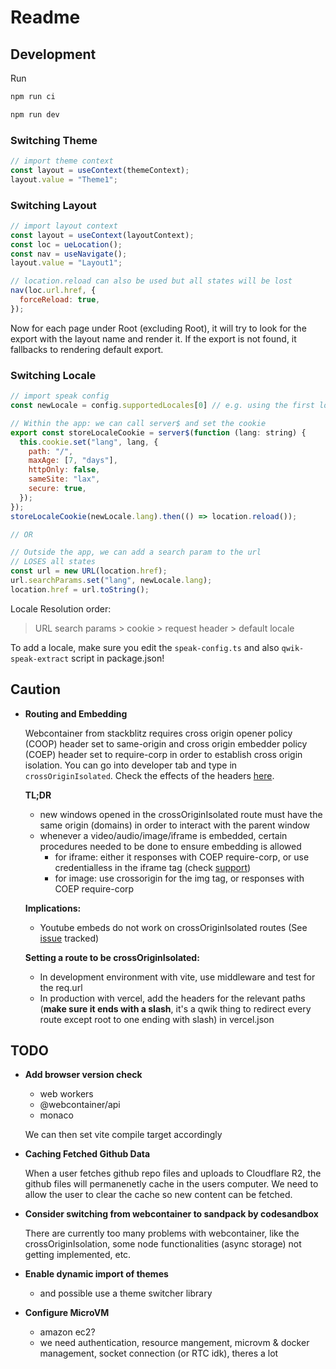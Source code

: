 # **Readme**

## Development

Run

```html
npm run ci
```

```html
npm run dev
```

### Switching Theme

```js
// import theme context
const layout = useContext(themeContext);
layout.value = "Theme1";
```

### Switching Layout

```js
// import layout context
const layout = useContext(layoutContext);
const loc = ueLocation();
const nav = useNavigate();
layout.value = "Layout1";

// location.reload can also be used but all states will be lost
nav(loc.url.href, {
  forceReload: true,
});
```

Now for each page under Root (excluding Root), it will try to look for the export with the layout name and render it. If the export is not found, it fallbacks to rendering default export.

### Switching Locale

```js
// import speak config
const newLocale = config.supportedLocales[0] // e.g. using the first locale

// Within the app: we can call server$ and set the cookie
export const storeLocaleCookie = server$(function (lang: string) {
  this.cookie.set("lang", lang, {
    path: "/",
    maxAge: [7, "days"],
    httpOnly: false,
    sameSite: "lax",
    secure: true,
  });
});
storeLocaleCookie(newLocale.lang).then(() => location.reload());

// OR

// Outside the app, we can add a search param to the url
// LOSES all states
const url = new URL(location.href);
url.searchParams.set("lang", newLocale.lang);
location.href = url.toString();
```

Locale Resolution order:

> URL search params > cookie > request header > default locale

To add a locale, make sure you edit the `speak-config.ts` and also `qwik-speak-extract` script in package.json!

## Caution

- **Routing and Embedding**

  Webcontainer from stackblitz requires cross origin opener policy (COOP) header set to same-origin and cross origin embedder policy (COEP) header set to require-corp in order to establish cross origin isolation. You can go into developer tab and type in `crossOriginIsolated`. Check the effects of the headers [here](https://blog.stackblitz.com/posts/cross-browser-with-coop-coep/).

  **TL;DR**

  - new windows opened in the crossOriginIsolated route must have the same origin (domains) in order to interact with the parent window
  - whenever a video/audio/image/iframe is embedded, certain procedures needed to be done to ensure embedding is allowed
    - for iframe: either it responses with COEP require-corp, or use credentialless in the iframe tag (check [support](https://caniuse.com/mdn-html_elements_iframe_credentialless))
    - for image: use crossorigin for the img tag, or responses with COEP require-corp

  **Implications:**

  - Youtube embeds do not work on crossOriginIsolated routes (See [issue](https://issuetracker.google.com/issues/240387105) tracked)

  **Setting a route to be crossOriginIsolated:**

  - In development environment with vite, use middleware and test for the req.url
  - In production with vercel, add the headers for the relevant paths (**make sure it ends with a slash**, it's a qwik thing to redirect every route except root to one ending with slash) in vercel.json

## TODO

- **Add browser version check**

  - web workers
  - @webcontainer/api
  - monaco

  We can then set vite compile target accordingly

- **Caching Fetched Github Data**

  When a user fetches github repo files and uploads to Cloudflare R2, the github files will permanenetly cache in the users computer. We need to allow the user to clear the cache so new content can be fetched.

- **Consider switching from webcontainer to sandpack by codesandbox**

  There are currently too many problems with webcontainer, like the crossOriginIsolation, some node functionalities (async storage) not getting implemented, etc.

- **Enable dynamic import of themes**

  - and possible use a theme switcher library

- **Configure MicroVM**
  - amazon ec2?
  - we need authentication, resource mangement, microvm & docker management, socket connection (or RTC idk), theres a lot
